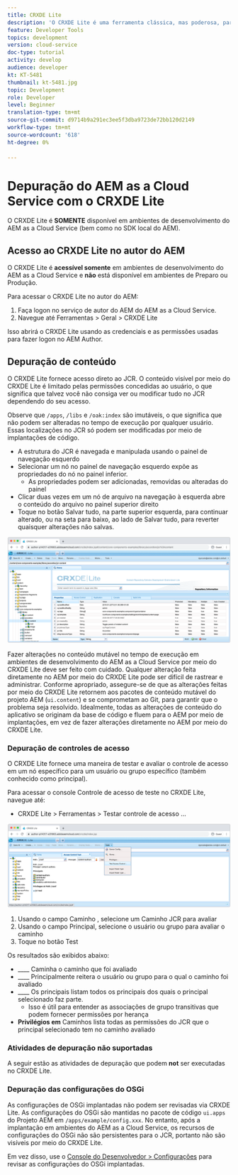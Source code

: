 ```yaml
---
title: CRXDE Lite
description: 'O CRXDE Lite é uma ferramenta clássica, mas poderosa, para depurar ambientes de desenvolvedor do AEM as a Cloud Service. O CRXDE Lite fornece um conjunto de funcionalidades que auxilia a depuração a inspecionar todos os recursos e propriedades, manipular as partes mutáveis do JCR e investigar permissões. '
feature: Developer Tools
topics: development
version: cloud-service
doc-type: tutorial
activity: develop
audience: developer
kt: KT-5481
thumbnail: kt-5481.jpg
topic: Development
role: Developer
level: Beginner
translation-type: tm+mt
source-git-commit: d9714b9a291ec3ee5f3dba9723de72bb120d2149
workflow-type: tm+mt
source-wordcount: '618'
ht-degree: 0%

---
```



# Depuração do AEM as a Cloud Service com o CRXDE Lite

O CRXDE Lite é __SOMENTE__ disponível em ambientes de desenvolvimento do AEM as a Cloud Service (bem como no SDK local do AEM).

## Acesso ao CRXDE Lite no autor do AEM

O CRXDE Lite é __acessível somente__ em ambientes de desenvolvimento do AEM as a Cloud Service e __não__ está disponível em ambientes de Preparo ou Produção.

Para acessar o CRXDE Lite no autor do AEM:

1. Faça logon no serviço de autor do AEM do AEM as a Cloud Service.
1. Navegue até Ferramentas > Geral > CRXDE Lite

Isso abrirá o CRXDE Lite usando as credenciais e as permissões usadas para fazer logon no AEM Author.

## Depuração de conteúdo

O CRXDE Lite fornece acesso direto ao JCR. O conteúdo visível por meio do CRXDE Lite é limitado pelas permissões concedidas ao usuário, o que significa que talvez você não consiga ver ou modificar tudo no JCR dependendo do seu acesso.

Observe que `/apps`, `/libs` e `/oak:index` são imutáveis, o que significa que não podem ser alteradas no tempo de execução por qualquer usuário. Essas localizações no JCR só podem ser modificadas por meio de implantações de código.

+ A estrutura do JCR é navegada e manipulada usando o painel de navegação esquerdo
+ Selecionar um nó no painel de navegação esquerdo expõe as propriedades do nó no painel inferior.
   + As propriedades podem ser adicionadas, removidas ou alteradas do painel
+ Clicar duas vezes em um nó de arquivo na navegação à esquerda abre o conteúdo do arquivo no painel superior direito
+ Toque no botão Salvar tudo, na parte superior esquerda, para continuar alterado, ou na seta para baixo, ao lado de Salvar tudo, para reverter quaisquer alterações não salvas.

![CRXDE Lite - Depuração de conteúdo](./assets/crxde-lite/debugging-content.png)

Fazer alterações no conteúdo mutável no tempo de execução em ambientes de desenvolvimento do AEM as a Cloud Service por meio do CRXDE Lite deve ser feito com cuidado.
Qualquer alteração feita diretamente no AEM por meio do CRXDE Lite pode ser difícil de rastrear e administrar. Conforme apropriado, assegure-se de que as alterações feitas por meio do CRXDE Lite retornem aos pacotes de conteúdo mutável do projeto AEM (`ui.content`) e se comprometam ao Git, para garantir que o problema seja resolvido. Idealmente, todas as alterações de conteúdo do aplicativo se originam da base de código e fluem para o AEM por meio de implantações, em vez de fazer alterações diretamente no AEM por meio do CRXDE Lite.

### Depuração de controles de acesso

O CRXDE Lite fornece uma maneira de testar e avaliar o controle de acesso em um nó específico para um usuário ou grupo específico (também conhecido como principal).

Para acessar o console Controle de acesso de teste no CRXDE Lite, navegue até:

+ CRXDE Lite > Ferramentas > Testar controle de acesso ...

![CRXDE Lite - Controle de acesso de teste](./assets/crxde-lite/permissions__test-access-control.png)

1. Usando o campo Caminho , selecione um Caminho JCR para avaliar
1. Usando o campo Principal, selecione o usuário ou grupo para avaliar o caminho
1. Toque no botão Test

Os resultados são exibidos abaixo:

+ ____ Caminha o caminho que foi avaliado
+ ____ Principalmente reitera o usuário ou grupo para o qual o caminho foi avaliado
+ ____ Os principais listam todos os principais dos quais o principal selecionado faz parte.
   + Isso é útil para entender as associações de grupo transitivas que podem fornecer permissões por herança
+ __Privilégios em__ Caminhos lista todas as permissões do JCR que o principal selecionado tem no caminho avaliado

### Atividades de depuração não suportadas

A seguir estão as atividades de depuração que podem __not__ ser executadas no CRXDE Lite.

### Depuração das configurações do OSGi

As configurações de OSGi implantadas não podem ser revisadas via CRXDE Lite. As configurações do OSGi são mantidas no pacote de código `ui.apps` do Projeto AEM em `/apps/example/config.xxx`. No entanto, após a implantação em ambientes do AEM as a Cloud Service, os recursos de configurações do OSGi não são persistentes para o JCR, portanto não são visíveis por meio do CRXDE Lite.

Em vez disso, use o [Console do Desenvolvedor > Configurações](./developer-console.md#configurations) para revisar as configurações do OSGi implantadas.
